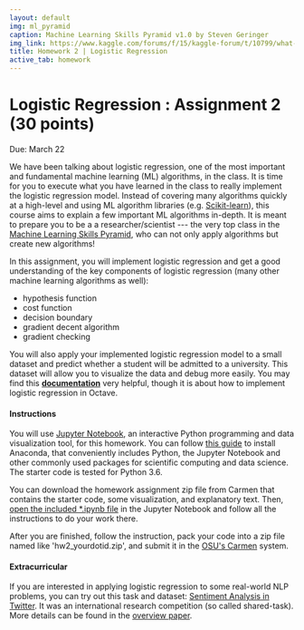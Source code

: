 ```yaml
---
layout: default
img: ml_pyramid 
caption: Machine Learning Skills Pyramid v1.0 by Steven Geringer
img_link: https://www.kaggle.com/forums/f/15/kaggle-forum/t/10799/what-makes-a-rock-star-machine-learning-scientist
title: Homework 2 | Logistic Regression
active_tab: homework
---
```



Logistic Regression <span class="text-muted">: Assignment 2 (30 points)</span> 
=============================================================


<div class="alert alert-info">
  <p>Due: March 22</p>
</div>


We have been talking about logistic regression, one of the most important and fundamental machine learning (ML) algorithms, in the class. It is time for you to execute what you have learned in the class to really implement the logistic regression model. Instead of covering many algorithms quickly at a high-level and using ML algorithm libraries (e.g. [Scikit-learn](http://scikit-learn.org/stable/)), this course aims to explain a few important ML algorithms in-depth. It is meant to prepare you to be a a researcher/scientist --- the very top class in the [Machine Learning Skills Pyramid](http://socialmedia-class.org/assets/img/ml_pyramid.jpg), who can not only apply algorithms but create new algorithms! 

In this assignment, you will implement logistic regression and get a good understanding of the key components of logistic regression (many other machine learning algorithms as well):

- hypothesis function
- cost function
- decision boundary
- gradient decent algorithm
- gradient checking

You will also apply your implemented logistic regression model to a small dataset and predict whether a student will be admitted to a university. This dataset will allow you to visualize the data and debug more easily. You may find this **[documentation](http://socialmedia-class.org/slides/AndrewNg_ex2.pdf)** very helpful, though it is about how to implement logistic regression in Octave.  

#### Instructions

You will use [Jupyter Notebook](http://jupyter.org/), an interactive Python programming and data visualization tool, for this homework. You can follow [this guide](http://jupyter.readthedocs.io/en/latest/install.html) to install Anaconda, that conveniently includes Python, the Jupyter Notebook and other commonly used packages for scientific computing and data science. The starter code is tested for Python 3.6.

You can download the homework assignment zip file from Carmen that contains the starter code, some visualization, and explanatory text. Then, [open the included *.ipynb file](http://jupyter.readthedocs.io/en/latest/running.html) in the Jupyter Notebook and follow all the instructions to do your work there.

After you are finished, follow the instruction, pack your code into a zip file named like 'hw2_yourdotid.zip', and submit it in the [OSU's Carmen](https://carmen.osu.edu/) system.


#### Extracurricular

If you are interested in applying logistic regression to some real-world NLP problems, you can try out this task and dataset: [Sentiment Analysis in Twitter](http://alt.qcri.org/semeval2016/task4/). It was an international research competition (so called shared-task). More details can be found in the [overview paper](http://www.aclweb.org/anthology/S16-1001).

